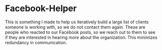 # Facebook-Helper
This is something I made to help us iteratively build a large list of clients someone is working with, so we do not contact them again. These are people who reacted to our Facebook posts, so we reach out to them to see if they are interested in hearing more about the organization. This minimizes redundancy in communication. 
